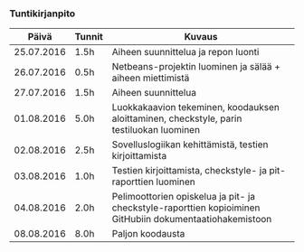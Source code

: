 ### Tuntikirjanpito
Päivä | Tunnit | Kuvaus
--------------- | ----- | ------
25.07.2016 | 1.5h | Aiheen suunnittelua ja repon luonti
26.07.2016 | 0.5h | Netbeans-projektin luominen ja sälää + aiheen miettimistä
27.07.2016 | 1.5h | Aiheen suunnittelua
01.08.2016 | 5.0h | Luokkakaavion tekeminen, koodauksen aloittaminen, checkstyle, parin testiluokan luominen
02.08.2016 | 2.5h | Sovelluslogiikan kehittämistä, testien kirjoittamista
03.08.2016 | 1.0h | Testien kirjoittamista, checkstyle- ja pit-raporttien luominen
04.08.2016 | 2.0h | Pelimoottorien opiskelua ja pit- ja checkstyle-raporttien kopioiminen GitHubiin dokumentaatiohakemistoon
08.08.2016 | 8.0h | Paljon koodausta

